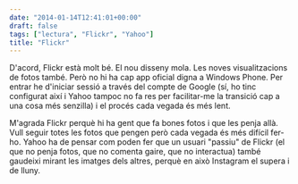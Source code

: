 ```yaml
---
date: "2014-01-14T12:41:01+00:00"
draft: false
tags: ["lectura", "Flickr", "Yahoo"]
title: "Flickr"
---
```

D'acord, Flickr està molt bé. El nou disseny mola. Les noves visualitzacions de fotos també. Però no hi ha cap app oficial digna a Windows Phone. Per entrar he d'iniciar sessió a través del compte de Google (sí, ho tinc configurat així i Yahoo tampoc no fa res per facilitar-me la transició cap a una cosa més senzilla) i el procés cada vegada és més lent. 

M'agrada Flickr perquè hi ha gent que fa bones fotos i que les penja allà. Vull seguir totes les fotos que pengen però cada vegada és més difícil fer-ho. Yahoo ha de pensar com poden fer que un usuari "passiu" de Flickr (el que no penja fotos, que no comenta gaire, que no interactua) també gaudeixi mirant les imatges dels altres, perquè en això Instagram el supera i de lluny.
